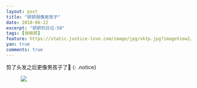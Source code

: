 ```yaml
---
layout: post
title: "妍妍很像男孩子"
date: 2018-06-22
excerpt: "妍妍的日记-50"
tags: [徐晓妍]
feature: https://static.justice-love.com/image/jpg/xktp.jpg?imageView2/1/w/1200/h/500
yan: true
comments: true
---
```

剪了头发之后更像男孩子了👦
{: .notice}
<figure>
    <img src="{{ site.staticUrl }}/yanyan/image/nanhaiyan.JPG?imageMogr2/auto-orient" />
</figure>

